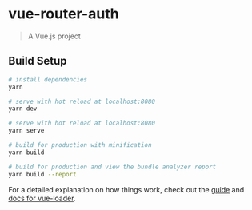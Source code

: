 # vue-router-auth

> A Vue.js project

## Build Setup

``` bash
# install dependencies
yarn

# serve with hot reload at localhost:8080
yarn dev

# serve with hot reload at localhost:8080
yarn serve

# build for production with minification
yarn build

# build for production and view the bundle analyzer report
yarn build --report
```

For a detailed explanation on how things work, check out the [guide](http://vuejs-templates.github.io/webpack/) and [docs for vue-loader](http://vuejs.github.io/vue-loader).
